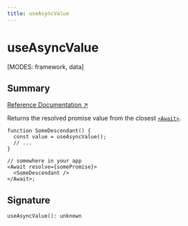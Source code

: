 ```yaml
---
title: useAsyncValue
---
```


# useAsyncValue

<!--
⚠️ ⚠️ IMPORTANT ⚠️ ⚠️ 

Hey! Thank you for helping improve our documentation!

This file is auto-generated from the JSDoc comments in the source
code, so please find the definition of this API and edit the JSDoc
comments accordingly and this file will be re-generated once those
changes are merged.
-->

[MODES: framework, data]

## Summary

[Reference Documentation ↗](https://api.reactrouter.com/v7/functions/react_router.useAsyncValue.html)

Returns the resolved promise value from the closest [`<Await>`](../components/Await).

```tsx
function SomeDescendant() {
  const value = useAsyncValue();
  // ...
}

// somewhere in your app
<Await resolve={somePromise}>
  <SomeDescendant />
</Await>;
```

## Signature

```tsx
useAsyncValue(): unknown
```

